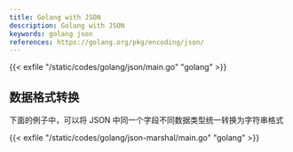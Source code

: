 ```yaml
---
title: Golang with JSON
description: Golang with JSON
keywords: golang json
references: https://golang.org/pkg/encoding/json/
---
```


{{< exfile "/static/codes/golang/json/main.go" "golang" >}}

## 数据格式转换

下面的例子中，可以将 JSON 中同一个字段不同数据类型统一转换为字符串格式

{{< exfile "/static/codes/golang/json-marshal/main.go" "golang" >}}